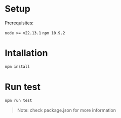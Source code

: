 # Setup

Prerequisites:

`node >= v22.13.1`
`npm 10.9.2`


# Intallation
```bash
npm install
```

# Run test
```bash
npm run test
```

>Note: check package.json for more information